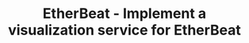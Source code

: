 ---
layout: gsoc
categories: gsoc2018
divid: etherbeat2
title:  EtherBeat - Implement a visualization service for EtherBeat
description: EtherBeat is an Ethereum blockchain monitoring service which utilizes graph database for querying. The next step for EtherBeat will be developing a graph-based visualization service that can utilize the potential provided by Apache TinkerPop framework.
expectedresults: <ul style="list-style:inherit"><li>Implement a graph-based visualization service</li><li>Test visualization service with test cases</li><li>Write documentation</li></ul>
githuburl: https://github.com/scorelab/EtherBeat
requiredknowledge: Apache TinkerPop, GraphQL Js and ReactJs
possiblementors: Tharidu Fernando, Ruwan Geeganage
---